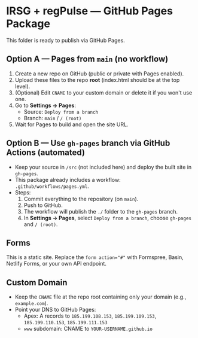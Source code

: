
# IRSG + regPulse — GitHub Pages Package

This folder is ready to publish via GitHub Pages.

## Option A — Pages from `main` (no workflow)
1. Create a new repo on GitHub (public or private with Pages enabled).
2. Upload these files to the repo **root** (index.html should be at the top level).
3. (Optional) Edit `CNAME` to your custom domain or delete it if you won't use one.
4. Go to **Settings → Pages**:
   - Source: `Deploy from a branch`
   - Branch: `main` / `/ (root)`
5. Wait for Pages to build and open the site URL.

## Option B — Use `gh-pages` branch via GitHub Actions (automated)
- Keep your source in `/src` (not included here) and deploy the built site in `gh-pages`.
- This package already includes a workflow: `.github/workflows/pages.yml`.
- Steps:
  1. Commit everything to the repository (on `main`).
  2. Push to GitHub.
  3. The workflow will publish the `./` folder to the `gh-pages` branch.
  4. In **Settings → Pages**, select `Deploy from a branch`, choose `gh-pages` and `/ (root)`.

## Forms
This is a static site. Replace the `form action="#"` with Formspree, Basin, Netlify Forms, or your own API endpoint.

## Custom Domain
- Keep the `CNAME` file at the repo root containing only your domain (e.g., `example.com`).
- Point your DNS to GitHub Pages:
  - Apex: A records to `185.199.108.153`, `185.199.109.153`, `185.199.110.153`, `185.199.111.153`
  - `www` subdomain: CNAME to `YOUR-USERNAME.github.io`
